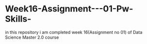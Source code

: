 # Week16-Assignment---01-Pw-Skills-
 in this repository i am completed week 16(Assignment no 01) of Data Science Master 2.0 course
